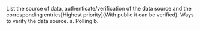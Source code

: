 List the source of data, authenticate/verification of the data source and the corresponding entries[Highest priority](With public it can be verified).
Ways to verify the data source. a. Polling b. 
